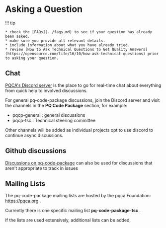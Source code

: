 <!-- SPDX-License-Identifier: CC-BY-4.0 -->
# Asking a Question

!!! tip

    * check the [FAQs](../faqs.md) to see if your question has already been asked.
    * make sure you provide all relevant details.
    * include information about what you have already tried.
    * review [How to Ask Technical Questions to Get Quality Answers](https://opensource.com/life/16/10/how-ask-technical-questions) prior to asking your question.

## Chat
[PQCA's Discord server](https://discord.com/invite/xyVnwzfg5R) is the place to go for real-time chat about everything from quick help to involved discussions.

For general pq-code-package discussions, join the Discord server and visit the channels in the **PQ Code Package** section, for example:

- pqcp-general : general discussions
- pqcp-tsc : Technical steering committee

Other channels will be added as individual projects opt to use discord to continue async discussions.

## Github discussions

[Discussions on pq-code-package](https://github.com/orgs/pq-code-package/discussions) can also be used for discussions that aren't appropriate to track in issues

## Mailing Lists
The pq-code-package mailing lists are hosted by the pqca Foundation: https://pqca.org . 

Currently there is one specific mailing list **pq-code-package-tsc** .

If the lists are used extensively, additional lists can be added,

